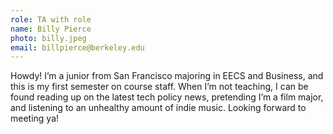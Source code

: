 ```yaml
---
role: TA with role
name: Billy Pierce
photo: billy.jpeg
email: billpierce@berkeley.edu
---
```

Howdy! I’m a junior from San Francisco majoring in EECS and Business, and this is my first semester on course staff. When I’m not teaching, I can be found reading up on the latest tech policy news, pretending I’m a film major, and listening to an unhealthy amount of indie music. Looking forward to meeting ya!